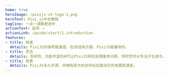 ```yaml
---
home: true
heroImage: /pixijs-v5-logo-1.png
heroText: Pixi.js中文教程
tagline: 一点一滴都是进步
actionText: 起步 →
actionLink: /guide/start/1.introduction
features:
- title: 快速
  details: PixiJS的强项是速度。在2D渲染方面，PixiJS是最快的。
- title: 灵活
  details: 友好的、功能丰富的API让PixiJS轻松处理基本问题，同时您可以专注于生成令人难以置信跨平台体验。
- title: 免费
  details: PixiJS永久开源，并拥有庞大的支持社区推动它的发展和演变。
---
```


<!-- <ClientOnly>
  <BottomData/>
</ClientOnly> -->